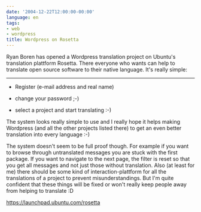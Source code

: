 ```yaml
---
date: '2004-12-22T12:00:00-00:00'
language: en
tags:
- web
- wordpress
title: Wordpress on Rosetta
---
```



Ryan Boren has opened a Wordpress translation project on Ubuntu's translation plattform Rosetta. There everyone who wants can help to translate open source software to their native language. It's really simple:

-------------------------------

* Register (e-mail address and real name)

* change your password ;-)

* select a project and start translating :-)



The system looks really simple to use and I really hope it helps making Wordpress (and all the other projects listed there) to get an even better translation into every language :-)



The system doesn't seem to be full proof though. For example if you want to browse through untranslated messages you are stuck with the first package. If you want to navigate to the next page, the filter is reset so that you get all messages and not just those without translation. Also (at least for me) there should be some kind of interaction-plattform for all the translations of a project to prevent misunderstandings. But I'm quite confident that these things will be fixed or won't really keep people away from helping to translate :D



<https://launchpad.ubuntu.com/rosetta>
